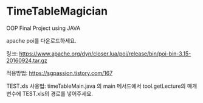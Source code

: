 # TimeTableMagician
OOP Final Project using JAVA

apache poi를 다운로드하세요.

링크: https://www.apache.org/dyn/closer.lua/poi/release/bin/poi-bin-3.15-20160924.tar.gz

적용방법: https://sgpassion.tistory.com/167

TEST.xls 사용법: timeTableMain.java 의 main 메서드에서 tool.getLecture의 매개변수에 TEST.xls의 경로를 넣어주세요.
